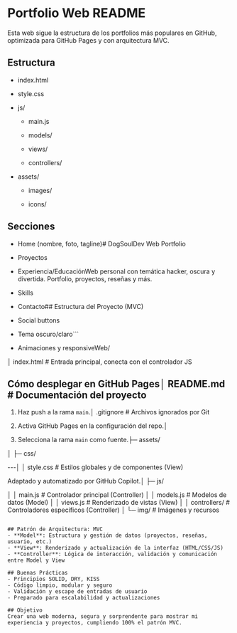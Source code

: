 # Portfolio Web README



Esta web sigue la estructura de los portfolios más populares en GitHub, optimizada para GitHub Pages y con arquitectura MVC.



## Estructura

- index.html

- style.css

- js/

  - main.js

  - models/

  - views/

  - controllers/

- assets/

  - images/

  - icons/



## Secciones

- Home (nombre, foto, tagline)# DogSoulDev Web Portfolio

- Proyectos

- Experiencia/EducaciónWeb personal con temática hacker, oscura y divertida. Portfolio, proyectos, reseñas y más.

- Skills

- Contacto## Estructura del Proyecto (MVC)

- Social buttons

- Tema oscuro/claro```

- Animaciones y responsiveWeb/

│  index.html           # Entrada principal, conecta con el controlador JS

## Cómo desplegar en GitHub Pages│  README.md            # Documentación del proyecto

1. Haz push a la rama `main`.│  .gitignore           # Archivos ignorados por Git

2. Activa GitHub Pages en la configuración del repo.│

3. Selecciona la rama `main` como fuente.├─ assets/

│   ├─ css/

---│   │    style.css      # Estilos globales y de componentes (View)

Adaptado y automatizado por GitHub Copilot.│   ├─ js/

│   │    main.js        # Controlador principal (Controller)
│   │    models.js      # Modelos de datos (Model)
│   │    views.js       # Renderizado de vistas (View)
│   │    controllers/   # Controladores específicos (Controller)
│   └─ img/             # Imágenes y recursos
```

## Patrón de Arquitectura: MVC
- **Model**: Estructura y gestión de datos (proyectos, reseñas, usuario, etc.)
- **View**: Renderizado y actualización de la interfaz (HTML/CSS/JS)
- **Controller**: Lógica de interacción, validación y comunicación entre Model y View

## Buenas Prácticas
- Principios SOLID, DRY, KISS
- Código limpio, modular y seguro
- Validación y escape de entradas de usuario
- Preparado para escalabilidad y actualizaciones

## Objetivo
Crear una web moderna, segura y sorprendente para mostrar mi experiencia y proyectos, cumpliendo 100% el patrón MVC.
